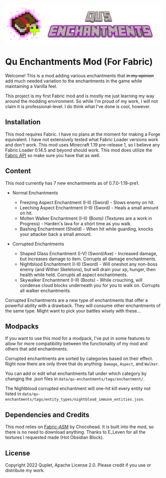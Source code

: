 <img src="src/main/resources/assets/qu-enchantments/banner.png" width="2048">

# Qu Enchantments Mod (For Fabric)

Welcome! This is a mod adding various enchantments that ~~in my opinion~~ add much needed variation to the enchantments 
in the game while maintaining a Vanilla feel.

This project is my first Fabric mod and is mostly me just learning my way around the modding environment. So while I'm 
proud of my work, I will not claim it is professional-level. I do think what I've done is cool, however.

## Installation

This mod requires Fabric. I have no plans at the moment for making a Forge equivalent. I have not extensively tested 
what Fabric Loader versions work and don't work. This mod uses Minecraft 1.19 pre-release 1, so I believe any Fabric Loader 
0.14.5 and beyond should work. This mod does utilize the [Fabric API](https://www.curseforge.com/minecraft/mc-mods/fabric-api) 
so make sure you have that as well.

## Content

This mod currently has 7 new enchantments as of 0.7.0-1.19-pre1.

- Normal Enchantments
  - Freezing Aspect Enchantment (I-II) (Sword) - Slows enemy on hit.
  - Leeching Aspect Enchantment (I-II) (Sword) - Heals a small amount on hit.
  - Molten Walker Enchantment (I-II) (Boots) (Textures are a work in Progress) - Harden's lava for a short time as you walk.
  - Bashing Enchantment (Shield) - When hit while guarding, knocks your attacker back a small amount.

- Corrupted Enchantments 
  - Shaped Glass Enchantment (I-V) (Sword/Axe) - Increased damage, but increases damage to item. Corrupts all damage enchantments.
  - Nightblood Enchantment (I-II) (Sword) - Will oneshot any non-boss enemy (and Wither Skeletons), but will drain your xp, hunger,
then health while held. Corrupts all aspect enchantments.
  - Skywalker Enchantment (I-II) (Boots) - While crouching, will condense cloud blocks underneath you for you to walk on. 
  Corrupts all walker enchantments.

Corrupted Enchantments are a new type of enchantments that offer a powerful ability with a drawback. They will consume 
other enchantments of the same type. Might want to pick your battles wisely with these...

## Modpacks

If you want to use this mod for a modpack, I've put in some features to allow for more compatibility between the 
functionality of my mod and others that add enchantments.

Corrupted enchantments are sorted by categories based on their effect. Right now there are only three that do anything: 
`Damage`, `Aspect`, and `Walker`.

You can add or edit what enchantments fall under which category by changing the .json files in `data/qu-enchantments/tags/enchantment/`.

The Nightblood corrupted enchantment will one-hit kill every entity not listed in 
`data/qu-enchantments/tags/entity_types/nightblood_immune_entities.json`.

## Dependencies and Credits

This mod relies on [Fabric-ASM](https://github.com/Chocohead/Fabric-ASM) by Chocohead. It is built into the mod, so there is no need to download anything.
Thanks to E_Leven for all the textures I requested made (Hot Obsidian Block).

## License

Copyright 2022 Quplet, Apache License 2.0. Please credit if you use or distribute my work.
